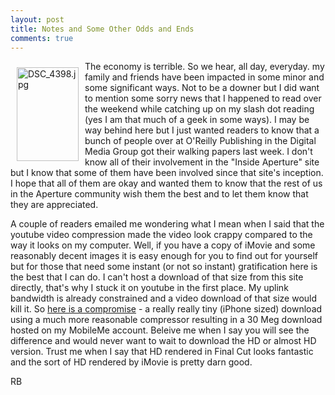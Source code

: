 ```yaml
---
layout: post
title: Notes and Some Other Odds and Ends
comments: true
---
```

<a rel="lightbox" href="/wp-content/uploads/2009/01/DSC_4398.jpg"><img title="DSC_4398.jpg" src="/wp-content/uploads/2009/01/.thumbs/.DSC_4398.jpg" border="0" alt="DSC_4398.jpg" hspace="10" vspace="10" width="99" height="150" align="left" /></a>The economy is terrible. So we hear, all day, everyday. my family and friends have been impacted in some minor and some significant ways. Not to be a downer but I did want to mention some sorry news that I happened to read over the weekend while catching up on my slash dot reading (yes I am that much of a geek in some ways). I may be way behind here but I just wanted readers to know that a bunch of people over at O'Reilly Publishing in the Digital Media Group got their walking papers last week. I don't know all of their involvement in the "Inside Aperture" site but I know that some of them have been involved since that site's inception. I hope that all of them are okay and wanted them to know that the rest of us in the Aperture community wish them the best and to let them know that they are appreciated.<!--more-->

A couple of readers emailed me wondering what I mean when I said that the youtube video compression made the video look crappy compared to the way it looks on my computer. Well, if you have a copy of iMovie and some reasonably decent images it is easy enough for you to find out for yourself but for those that need some instant (or not so instant) gratification here is the best that I can do. I can't host a download of that size from this site directly, that's why I stuck it on youtube in the first place. My uplink bandwidth is already constrained and a video download of that size would kill it. So <a href="http://web.me.com/rwboyer/Amazed%20-%20Mobile.m4v">here is a compromise</a> - a really really tiny (iPhone sized) download using a much more reasonable compressor resulting in a 30 Meg download hosted on my MobileMe account. Beleive me when I say you will see the difference and would never want to wait to download the HD or almost HD version. Trust me when I say that HD rendered in Final Cut looks fantastic and the sort of HD rendered by iMovie is pretty darn good.

RB